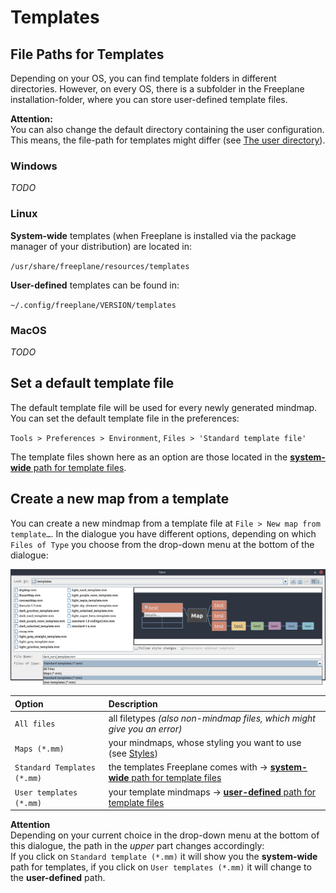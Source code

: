 <!-- Templates -->

# Templates

## File Paths for Templates

Depending on your OS, you can find template folders in different directories. 
However, on every OS, there is a subfolder in the Freeplane installation-folder, where you can store user-defined template files.

**Attention:**\
You can also change the default directory containing the user configuration.
This means, the file-path for templates might differ (see [The user directory](customizing-freeplane.md#the-user-directory)).

### Windows

<!-- FIXME: where are the locations on Windows? -->
*TODO*

### Linux

**System-wide** templates (when Freeplane is installed via the package manager of your distribution) are located in:

`/usr/share/freeplane/resources/templates`

**User-defined** templates can be found in:

`~/.config/freeplane/VERSION/templates`

### MacOS

<!-- FIXME: where are the locations on MacOS? -->
*TODO*

## Set a default template file

The default template file will be used for every newly generated mindmap.
You can set the default template file in the preferences:

`Tools > Preferences > Environment`, `Files > 'Standard template file'`

The template files shown here as an option are those located in the [**system-wide** path for template files](#file-paths-for-templates).

## Create a new map from a template

You can create a new mindmap from a template file at `File > New map from template…`.
In the dialogue you have different options, depending on which `Files of Type` you choose from the drop-down menu at the bottom of the dialogue:

![Menu `New map from template…`](/images/fp_1914_new_map_from_template.png)

| **Option** | **Description** |
| :--- | :--- |
| `All files` | all filetypes _(also non-mindmap files, which might give you an error)_ |
| `Maps (*.mm)` | your mindmaps, whose styling you want to use (see [Styles](styles.md)) |
| `Standard Templates (*.mm)` | the templates Freeplane comes with → [**system-wide** path for template files](#file-paths-for-templates) |
| `User templates (*.mm)` | your template mindmaps → [**user-defined** path for template files](#file-paths-for-templates) |

**Attention**\
Depending on your current choice in the drop-down menu at the bottom of this dialogue, the path in the _upper_ part changes accordingly:\
If you click on `Standard template (*.mm)` it will show you the **system-wide** path for templates, if you click on `User templates (*.mm)` it will change to the **user-defined** path.
